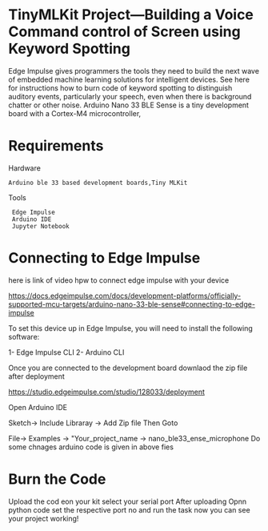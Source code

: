 # TinyMLKit Project—Building a Voice Command control of Screen using Keyword Spotting

Edge Impulse gives programmers the tools they need to build the next wave of embedded machine learning solutions for intelligent devices.
See here for instructions how to burn code of keyword spotting to distinguish auditory events, particularly your speech, even when there is background chatter or other noise.  Arduino Nano 33 BLE Sense is a tiny development board with a Cortex-M4 microcontroller,

# Requirements
Hardware

    Arduino ble 33 based development boards,Tiny MLKit 

Tools

     Edge Impulse
     Arduino IDE
     Jupyter Notebook

# Connecting to Edge Impulse

here is link of video hpw to connect edge impulse with your device

https://docs.edgeimpulse.com/docs/development-platforms/officially-supported-mcu-targets/arduino-nano-33-ble-sense#connecting-to-edge-impulse

To set this device up in Edge Impulse, you will need to install the following software:

1- Edge Impulse CLI
2- Arduino CLI

Once you are connected to the development board downlaod the zip file after deployment

https://studio.edgeimpulse.com/studio/128033/deployment

Open Arduino IDE

Sketch-> Include Libraray -> Add Zip file
Then Goto

File-> Examples -> "Your_project_name -> nano_ble33_ense_microphone
Do some chnages arduino code is given in above fies

# Burn the Code

Upload the cod eon your kit select your serial port
After uploading Opnn python code set the respective port no and run the task now you can see your project working!





